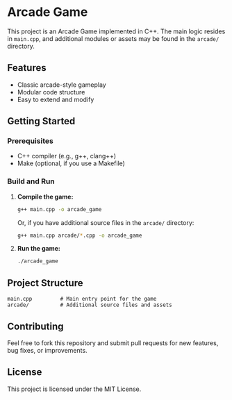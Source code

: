 # Arcade Game

This project is an Arcade Game implemented in C++. The main logic resides in `main.cpp`, and additional modules or assets may be found in the `arcade/` directory.

## Features
- Classic arcade-style gameplay
- Modular code structure
- Easy to extend and modify

## Getting Started

### Prerequisites
- C++ compiler (e.g., g++, clang++)
- Make (optional, if you use a Makefile)

### Build and Run

1. **Compile the game:**
   ```sh
   g++ main.cpp -o arcade_game
   ```
   Or, if you have additional source files in the `arcade/` directory:
   ```sh
   g++ main.cpp arcade/*.cpp -o arcade_game
   ```

2. **Run the game:**
   ```sh
   ./arcade_game
   ```

## Project Structure
```
main.cpp         # Main entry point for the game
arcade/          # Additional source files and assets
```

## Contributing
Feel free to fork this repository and submit pull requests for new features, bug fixes, or improvements.

## License
This project is licensed under the MIT License.

